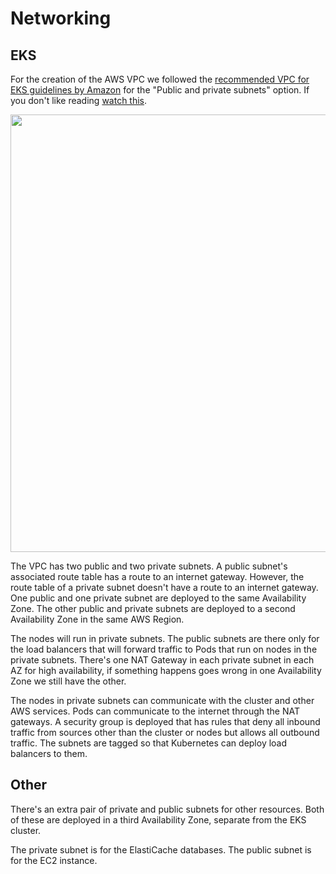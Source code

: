 # Networking

## EKS

For the creation of the AWS VPC we followed the [recommended VPC for EKS guidelines by Amazon](https://docs.aws.amazon.com/eks/latest/userguide/creating-a-vpc.html) for the "Public and private subnets" option. If you don't like reading [watch this](https://www.youtube.com/watch?v=nIIxexG7_a8&list=PLiMWaCMwGJXkeBzos8QuUxiYT6j8JYGE5&index=1&ab_channel=AntonPutra).

<p title="Diagram" align="center"> <img img width="700" src="https://i.imgur.com/8WJ03GV.jpg"> </p>

The VPC has two public and two private subnets. A public subnet's associated route table has a route to an internet gateway. However, the route table of a private subnet doesn't have a route to an internet gateway. One public and one private subnet are deployed to the same Availability Zone. The other public and private subnets are deployed to a second Availability Zone in the same AWS Region.

The nodes will run in private subnets. The public subnets are there only for the load balancers that will forward traffic to Pods that run on nodes in the private subnets.
There's one NAT Gateway in each private subnet in each AZ for high availability, if something happens goes wrong in one Availability Zone we still have the other.

The nodes in private subnets can communicate with the cluster and other AWS services. Pods can communicate to the internet through the NAT gateways. A security group is deployed that has rules that deny all inbound traffic from sources other than the cluster or nodes but allows all outbound traffic. The subnets are tagged so that Kubernetes can deploy load balancers to them.

## Other

There's an extra pair of private and public subnets for other resources. Both of these are deployed in a third Availability Zone, separate from the EKS cluster.

The private subnet is for the ElastiCache databases. The public subnet is for the EC2 instance.
